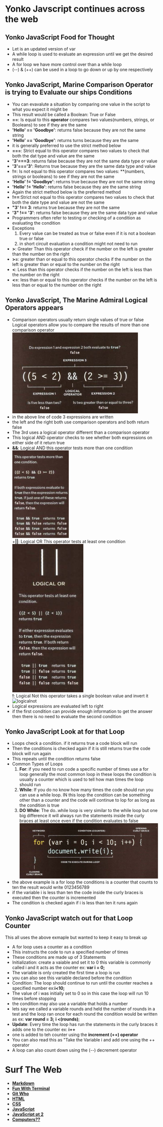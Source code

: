# **Yonko Javscript continues across the web**

## **Yonko JavaScript Food for Thought**
+ Let is an updated version of var
+ A while loop is used to evaluate an expression until we get the desired result 
+ A for loop we have more control over than a while loop
+ (--\) & (++\) can be used in a loop to go down or up by one respectively 

## **Yonko JavaScript, Marine Comparison Operator is trying to Evaluate our ships Conditions**
+ You can evavalute a situation by comparing one value in the script to what you expect it might be
+  This result would be called a Boolean: True or False
+  **==**: Is equal to this **operator** compares two values(numbers, strings, or Booleans) to see if they are the same
+ **'Hello' == 'Goodbye'**: returns false because they are not the same string
+ **'Hello' == 'Goodbye'**: returns turns because they are the same 
+ it is generally preferred to use the strict method below
+ **===**: Strict equal to this operator compares two values to check that both the dat type and value are the same
+ **'3'===3**: returns false because they are not the same data type or value
+ **'3'==='3'**: Returns true because they are the same data type and value
+ **!=**: Is not equal to this operator compares two values: **(numbers, strings or booleans\) to see if they are not the same
+ **'Hello' != 'Goodbye'**: returns true because they are not the same string
+ **'Hello' != 'Hello'**: returns false because they are the same string
+ Again the strict method below is the preferred method
+ **!==**:Strict not equal to this operator compares two values to check that both the date type and value are not the same
+ **"3' !== 3**: returns true because they are not the same
+ **'3" !== '3'**: returns false because they are the same data type and value
+ Programmers often refer to testing or checking of a condition as evaluating the condition
+ Exceptions
  1. Every value can be treated as true or false even if it is not a boolean true or false
  2. in short circuit evaluation a condition might not need to run
+ **>**: Greater Than this operator check if the number on the left is greater than the number on the right
+ **>=**: greater than or equal to this operator checks if the number on the left is greater than or equal to the number on the right
+ **<**: Less than this operator checks if the number on the left is less than the number on the right
+ **<=**: less than or equal to this operator checks if the number on the left is less than or equal to the number on the right

## **Yonko JavaScript, The Marine Admiral Logical Operators appears**
+ Comparison operators usually return single values of true or false Logical operators allow you to compare the results of more than one comparison operator  
![logical](Images/Logicaloperators-example.png)  
+ in the above line of code 3 expressions are written
+ the left and the right both use comparison operators and both return false
+ The 3rd uses a logical operator different than a comparison operator
+ This logical AND operator checks to see whether both expressions on either side of it return true 
+ **&&**: Logical AND this operator tests more than one condition  
![logicaland](Images/logical-and.png)  
+**||**: Logical OR This operator tests at least one condition  
![logicalor](Images/logical-or.png)  
**!**: Logical Not this operator takes a single boolean value and invert it  
![logicalnot](Images/logical-not.png')  
+ Logical expressions are evaluated left to right
+ if the first condition can provide enough information to get the answer then there is no need to evaluate the second condition

## **Yonko JavaScript Look at for that Loop**
+ Loops check a condition. if it returns true a code block will run
+ Then the conditions is checked again if it is still returns true the code block will run again
+ This repeats until the condition returns false
+ Common Types of Loops
  1. **For**: if you need to run code a specific number of times use a for loop generally the most common loop in these loops the condition is usually a counter which is used to tell how man times the loop should run
  2. **While**: If you do no know how many times the code should run you can use a while loop. IN this loop the condition can be something other than a counter and the code will continue to lop for as long as the condition is true
  3. **DO While**: The do..while loop is very similar to the while loop but one big difference it will always run the statements inside the curly braces at least once even if the condition evaluates to false  
![loop](Images/loops-example.png)  
+ the above example is a for loop the conditions is a counter that counts to ten the result would write 0123456789
+ if the variable i is less than ten the code inside the curly braces is executed then the counter is incremented 
+ The condition is checked again if i is less than ten it runs again

## **Yonko JavaScript watch out for that Loop Counter**
This all uses the above exmaple but wanted to keep it easy to break up  
+ A for loop uses a counter as a condition
+ This instructs the code to run a specified number of times
+ These conditions are made up of 3 Statements
+ Initialization: create a vaiable and set it to 0 this variable is commonly called i and it acts as the counter ex: **var i = 0;** 
+ The variable is only created the first time a loop is run
+ you can also see this variable declared before the condition
+ Condition: The loop should continue to run until the counter reaches a specified number ex:**i<10;**
+ The value of i was initially set to 0 so in this case the loop will run 10 times before stopping
+ the condition may also use a variable that holds a number 
+ lets say we called a variable rounds and held the number of rounds in a test and the loop ran once for each round the condition would be written as ex: **var round = 3;**  **i <(rounds\)**;
+ **Update**: Every time the loop has run the statements in the curly braces it adds one to the counter ex: **i++**
+ one is added to teh counter using the **increment (++) operator**
+ You can also read this as "Take the Variable i and add one using the ++ operator
+ A loop can also count down using the (--\) decrement operator

# **Surf The Web**
- [**Markdown**](Markdown.md)  
- [**Fun With Terminal**](Terminal.md)
- [**Git Who**](Git.md)
- [**HTML**](HTML.md)
- [**CSS**](css.md)
- [**JavaScript**](javascript.md)
- [**JavaScript pt 2**](yonkojavascript.md)
- [**Computers??**](howcomputerwork.md)
<!-- DrP E-Sign Up, Up, Down, Down, Left, Right, Left, Right, B, A, Start -->
